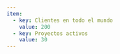 ```yaml
---
item:
  - key: Clientes en todo el mundo
    value: 200
  - key: Proyectos activos
    value: 30
---
```


